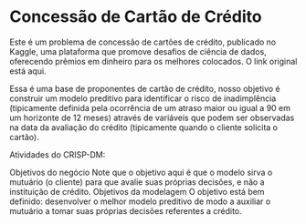 # Concessão de Cartão de Crédito 

Este é um problema de concessão de cartões de crédito, publicado no Kaggle, uma plataforma que promove desafios de ciência de dados, oferecendo prêmios em dinheiro para os melhores colocados. O link original está aqui.

Essa é uma base de proponentes de cartão de crédito, nosso objetivo é construir um modelo preditivo para identificar o risco de inadimplência (tipicamente definida pela ocorrência de um atraso maior ou igual a 90 em um horizonte de 12 meses) através de variáveis que podem ser observadas na data da avaliação do crédito (tipicamente quando o cliente solicita o cartão).

Atividades do CRISP-DM:

Objetivos do negócio Note que o objetivo aqui é que o modelo sirva o mutuário (o cliente) para que avalie suas próprias decisões, e não a instituição de crédito.
Objetivos da modelagem O objetivo está bem definido: desenvolver o melhor modelo preditivo de modo a auxiliar o mutuário a tomar suas próprias decisões referentes a crédito.
